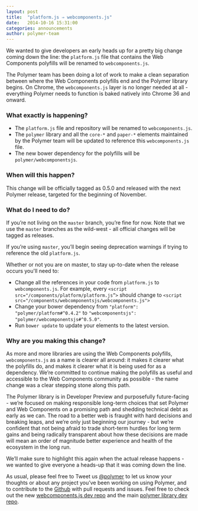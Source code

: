 ```yaml
---
layout: post
title:  "platform.js ⇒ webcomponents.js"
date:   2014-10-16 15:31:00
categories: announcements
author: polymer-team
---
```


We wanted to give developers an early heads up for a pretty big change coming down the line: the `platform.js` file that contains the Web Components polyfills will be renamed to `webcomponents.js`.

The Polymer team has been doing a lot of work to make a clean separation between where the Web Components polyfills end and the Polymer library begins. On Chrome, the `webcomponents.js` layer is no longer needed at all - everything Polymer needs to function is baked natively into Chrome 36 and onward.

### What exactly is happening?

* The `platform.js` file and repository will be renamed to `webcomponents.js`.
* The `polymer` library and all the `core-*` and `paper-*` elements maintained by the Polymer team will be updated to reference this `webcomponents.js` file.
* The new bower dependency for the polyfills will be `polymer/webcomponentsjs`.

### When will this happen?

This change will be officially tagged as 0.5.0 and released with the next Polymer release, targeted for the beginning of November.

### What do I need to do?

If you’re not living on the `master` branch, you’re fine for now. Note that we use the `master` branches as the wild-west - all official changes will be tagged as releases.

If you’re using `master`, you’ll begin seeing deprecation warnings if trying to reference the old `platform.js`.

Whether or not you are on master, to stay up-to-date when the release occurs you'll need to:

* Change all the references in your code from `platform.js` to `webcomponents.js`. For example, every `<script src="/components/platform/platform.js”>` should change to `<script src="/components/webcomponentsjs/webcomponents.js">`
* Change your bower dependency from `"platform": "polymer/platform#^0.4.2"` to `"webcomponentsjs": "polymer/webcomponentsjs#^0.5.0"`.
* Run `bower update` to update your elements to the latest version.

### Why are you making this change?

As more and more libraries are using the Web Components polyfills, `webcomponents.js` as a name is clearer all around: it makes it clearer what the polyfills do, and makes it clearer what it is being used for as a dependency. We’re committed to continue making the polyfills as useful and accessible to the Web Components community as possible - the name change was a clear stepping stone along this path.

The Polymer library is in Developer Preview and purposefully future-facing - we’re focused on making responsible long-term choices that set Polymer and Web Components on a promising path and shedding technical debt as early as we can. The road to a better web is fraught with hard decisions and breaking leaps, and we’re only just beginning our journey - but we’re confident that not being afraid to trade short-term hurdles for long term gains and being radically transparent about how these decisions are made will mean an order of magnitude better experience and health of the ecosystem in the long run.

We’ll make sure to highlight this again when the actual release happens - we wanted to give everyone a heads-up that it was coming down the line.

As usual, please feel free to Tweet us [@polymer](https://twitter.com/polymer) to let us know your thoughts or about any project you’ve been working on using Polymer, and to contribute to the [Github](https://github.com/polymer) with pull requests and issues. Feel free to check out the new [webcomponents.js dev repo](https://github.com/polymer/webcomponentsjs-dev) and the main [polymer library dev repo](https://github.com/polymer/polymer-dev).

